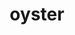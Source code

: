 ---
layout: food&drink
title: oyster
emoji: oyster
permalink: 🦪.html
image: assets/img/3moji/oyster.png
---